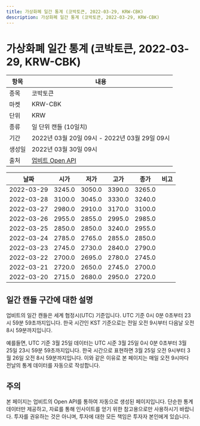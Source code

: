 ```yaml
---
title: 가상화폐 일간 통계 (코박토큰, 2022-03-29, KRW-CBK)
description: 가상화폐 일간 통계 (코박토큰, 2022-03-29, KRW-CBK)
---
```


가상화폐 일간 통계 (코박토큰, 2022-03-29, KRW-CBK)
===

|항목|내용|
|--|--|
|종목|코박토큰|
|마켓|KRW-CBK|
|단위|KRW|
|종류|일 단위 캔들 (10일치)|
|기간|2022년 03월 20일 09시 - 2022년 03월 29일 09시|
|생성일|2022년 03월 30일 09시|
|출처|[업비트 Open API](https://docs.upbit.com)|


|날짜|시가|저가|고가|종가|비고|
|--|--|--|--|--|--|
|2022-03-29|3245.0|3050.0|3390.0|3265.0|    |
|2022-03-28|3100.0|3045.0|3330.0|3240.0|    |
|2022-03-27|2980.0|2910.0|3170.0|3100.0|    |
|2022-03-26|2955.0|2855.0|2995.0|2985.0|    |
|2022-03-25|2850.0|2850.0|3240.0|2955.0|    |
|2022-03-24|2785.0|2765.0|2855.0|2850.0|    |
|2022-03-23|2745.0|2730.0|2840.0|2790.0|    |
|2022-03-22|2700.0|2695.0|2780.0|2745.0|    |
|2022-03-21|2720.0|2650.0|2745.0|2700.0|    |
|2022-03-20|2715.0|2680.0|2950.0|2720.0|    |


일간 캔들 구간에 대한 설명
---


업비트의 일간 캔들은 세계 협정시(UTC) 기준입니다. 
UTC 기준 0시 0분 0초부터 23시 59분 59초까지입니다. 
한국 시간인 KST 기준으로는 전일 오전 9시부터 다음날 오전 8시 59분까지입니다. 


예를들면, UTC 기준 3월 25일 데이터는 UTC 시준 3월 25일 0시 0분 0초부터 3월 25일 23시 59분 59초까지입니다. 
한국 시간으로 표현하면 3월 25일 오전 9시부터 3월 26일 오전 8시 59분까지입니다. 
이와 같은 이유로 본 페이지는 매일 오전 9시마다 전날의 통계 데이터를 자동으로 작성합니다. 


주의
---


본 페이지는 업비트의 Open API를 통하여 자동으로 생성된 페이지입니다. 
단순한 통계 데이터만 제공하고, 자료를 통해 인사이트를 얻기 위한 참고용으로만 사용하시기 바랍니다. 
투자를 권유하는 것은 아니며, 투자에 대한 모든 책임은 투자자 본인에게 있습니다. 
